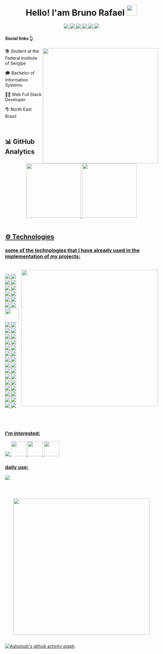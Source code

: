 <div align="center">
   <h1>
     Hello! I'am Bruno Rafael    
     <img src="https://media.giphy.com/media/hvRJCLFzcasrR4ia7z/giphy.gif" width="35px" height="35px">
   </h1>
</div>
 
<div align="center">
  <a href="https://twitter.com/DevBrunoRafael"> 
    <img src="https://img.shields.io/badge/Twitter-%231DA1F2.svg?style=for-the-badge&logo=Twitter&logoColor=white"/>
  </a>
  <a href="mailto:devbrunorafaell@gmail.com">
    <img src="https://img.shields.io/badge/Gmail-D14836?style=for-the-badge&logo=gmail&logoColor=white"/>
  </a>
  <a href="http://wa.me/5579998425258">
    <img src="https://img.shields.io/badge/WhatsApp-25D366?style=for-the-badge&logo=whatsapp&logoColor=white"/>
  </a>
  <a href="https://www.instagram.com/brunorafael_ns/">
    <img src="https://img.shields.io/badge/Instagram-E4405F?style=for-the-badge&logo=instagram&logoColor=white"/>
  </a>
  <a href="https://twitter.com/DevBrunoRafael">
    <img src="https://img.shields.io/badge/Telegram-2CA5E0?style=for-the-badge&logo=telegram&logoColor=white"/>
  </a>
  <a href="https://www.linkedin.com/in/bruno-rafael-955b9a234/">
    <img src="https://img.shields.io/badge/LinkedIn-0077B5?style=for-the-badge&logo=linkedin&logoColor=white"/>
  </a>
</div>


#### Social links :point_up_2:
<img src="https://github.com/mayankchaudhary26/Cool-Readme-ideas/blob/master/data/multi-screen.gif" min-width="380px" max-width="380px" width="380px" align="right">
 <div>
   <p>📚 Student at the Federal Institute of Sergipe</p>
   <p>🎓 Bachelor of Information Systems</p> 
   <p>👨‍💻 Web Full Stack Developer</p>
   <p>🌎 North East Brazil </p>
 </div>
<br>

## :bar_chart: GitHub Analytics

<div align="center">
  <a href="https://github.com/BrunoRafael-01">
  <img height="180em" src="https://github-readme-stats.vercel.app/api?username=DevBrunoRafael&show_icons=true&theme=github_dark&include_all_commits=true&count_private=true">
  <img height="180em" src="https://github-readme-stats.vercel.app/api/top-langs/?username=DevBrunoRafael&layout=compact&langs_count=7&theme=github_dark">
</div><br>

  
##  :gear: Technologies
  
### some of the technologies that I have already used in the implementation of my projects:
<br>
 

<img src="https://raw.githubusercontent.com/MicaelliMedeiros/micaellimedeiros/master/image/computer-illustration.png" min-width="450px" max-width="450px" width="450px" align="right">
   
<p align="left">
    <img src="https://skillicons.dev/icons?i=postgres" />
    <img src="https://skillicons.dev/icons?i=mysql" />
    <img src="https://skillicons.dev/icons?i=mongodb" />
    <img src="https://skillicons.dev/icons?i=redis" />
    <img src="https://skillicons.dev/icons?i=hibernate" />
    <img src="https://skillicons.dev/icons?i=java" />
    <img src="https://skillicons.dev/icons?i=spring" />
    <img src="https://skillicons.dev/icons?i=git" />
    <img src="https://skillicons.dev/icons?i=rabbitmq" />
    <img src="https://skillicons.dev/icons?i=kafka" />
    <img src="https://skillicons.dev/icons?i=docker" />
    <img src="https://skillicons.dev/icons?i=bootstrap" />
    <img width="46" src="https://seeklogo.com/images/T/thymeleaf-logo-6E4D42A713-seeklogo.com.png">
    <img src="https://skillicons.dev/icons?i=html" />
    <img src="https://skillicons.dev/icons?i=css" />
    <img src="https://skillicons.dev/icons?i=sass" />
    <img src="https://skillicons.dev/icons?i=js" />
    <img src="https://skillicons.dev/icons?i=ts" />
    <img src="https://skillicons.dev/icons?i=express" />
    <img src="https://skillicons.dev/icons?i=nodejs" />
    <img src="https://skillicons.dev/icons?i=jest" />
    <img src="https://skillicons.dev/icons?i=nestjs" />
    <img src="https://skillicons.dev/icons?i=prisma" />
    <img src="https://skillicons.dev/icons?i=react" />
    <img src="https://skillicons.dev/icons?i=angular" />
    <img src="https://skillicons.dev/icons?i=vite" />
   <img src="https://skillicons.dev/icons?i=next" />
   <img src="https://skillicons.dev/icons?i=dart" />
   <img src="https://skillicons.dev/icons?i=flutter" />
    <img src="https://skillicons.dev/icons?i=styledcomponents" />
    <img src="https://skillicons.dev/icons?i=tailwind" />
    <img src="https://skillicons.dev/icons?i=firebase" />
    <img src="https://skillicons.dev/icons?i=linux" />
    <img src="https://skillicons.dev/icons?i=prometheus" />
    <img src="https://skillicons.dev/icons?i=grafana" />
    <img src="https://skillicons.dev/icons?i=graphql" />
    <img src="https://skillicons.dev/icons?i=heroku" />
   <img src="https://skillicons.dev/icons?i=selenium" />
   <img src="https://skillicons.dev/icons?i=dotnet" />
   <img src="https://skillicons.dev/icons?i=cs" />
   <img src="https://skillicons.dev/icons?i=aws" />
   <img src="https://skillicons.dev/icons?i=kubernetes" />
   <img src="https://skillicons.dev/icons?i=githubactions" />
          

</p>
</br>
</br>

### I'm interested:
<p align="left">
    <img src="https://skillicons.dev/icons?i=ansible,azure,jenkins" />
    <img width="50" src="https://img.icons8.com/fluency/1x/terraform.png" />
    <img width="50" src="https://img.icons8.com/color/1x/elasticsearch.png" />
    <img width="50" src="https://img.icons8.com/color/1x/kibana.png" />
</p>

### daily use:
<p align="left">
  <a href="https://skillicons.dev">
    <img src="https://skillicons.dev/icons?i=codepen,vercel,figma,idea,postman,vscode" />
  </a>
</p></br>

##

<div align="center">
    <img src="http://github-readme-streak-stats.herokuapp.com?user=DevBrunoRafael&theme=gotham&hide_border=true" width="450"/>
</div>

## 
[![Ashutosh's github activity graph](https://github-readme-activity-graph.vercel.app/graph?username=DevBrunoRafael&theme=github-compact)](https://github.com/ashutosh00710/github-readme-activity-graph)



